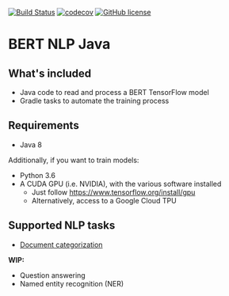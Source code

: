 [![Build Status](https://travis-ci.com/wilmol/bert-nlp-java.svg?branch=master)](https://travis-ci.com/wilmol/bert-nlp-java)
[![codecov](https://codecov.io/gh/wilmol/bert-nlp-java/branch/master/graph/badge.svg)](https://codecov.io/gh/wilmol/bert-nlp-java)
[![GitHub license](https://img.shields.io/github/license/wilmol/bert-nlp-java.svg)](https://github.com/wilmol/bert-nlp-java/blob/master/LICENSE)

# BERT NLP Java

## What's included
* Java code to read and process a BERT TensorFlow model
* Gradle tasks to automate the training process

## Requirements
* Java 8

Additionally, if you want to train models:
* Python 3.6
* A CUDA GPU (i.e. NVIDIA), with the various software installed
  * Just follow https://www.tensorflow.org/install/gpu
  * Alternatively, access to a Google Cloud TPU 

## Supported NLP tasks
* [Document categorization](bert-nlp-java/src/test/java/com/wilmol/bert/DocumentCategorizerTest.java)

**WIP:**
* Question answering
* Named entity recognition (NER)
